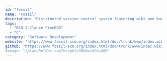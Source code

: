 ```yaml
---
id: "fossil"
name: "Fossil"
description: "Distributed version control system featuring wiki and bug tracker."
tags:
  - "BSD-2-Clause-FreeBSD"
  - "C"
category: "Software Development"
website: "https://www.fossil-scm.org/index.html/doc/trunk/www/index.wiki"
github: "https://www.fossil-scm.org/index.html/doc/trunk/www/index.wiki"
#image: "/placeholder.svg?height=300&width=400"
---
```


